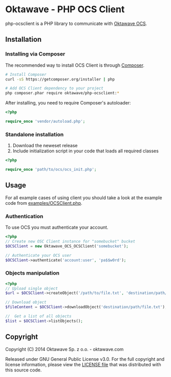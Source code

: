 Oktawave - PHP OCS Client
================================================

php-ocsclient is a PHP library to communicate with [Oktawave OCS](https://www.oktawave.com/storage.html).


Installation
------------------------------------------------

### Installing via Composer

The recommended way to install OCS Client is through [Composer](http://getcomposer.org).

```bash
# Install Composer
curl -sS https://getcomposer.org/installer | php

# Add OCS Client dependency to your project
php composer.phar require oktawave/php-ocsclient:*
```

After installing, you need to require Composer's autoloader:

```php
<?php

require_once 'vendor/autoload.php';
```

### Standalone installation

1. Download the neweset release
2. Include initialization script in your code that loads all required classes
```php
<?php

require_once 'path/to/ocs/ocs_init.php';
```

Usage
------------------------------------------------

For all example cases of using client you should take a look at the 
example code from [examples/OCSClient.php](examples/OCSClient.php).

### Authentication

To use OCS you must authenticate your account.

```php
<?php
// Create new OSC Client instance for "somebucket" bucket
$OCSClient = new Oktawave_OCS_OCSClient('somebucket');

// Authenticate your OCS user
$OCSClient->authenticate('account:user', 'pa$$w0rd');
```

### Objects manipulation

```php
<?php
// Upload single object
$url = $OCSClient->createObject('/path/to/file.txt', 'destination/path/file.txt');

// Download object
$fileContent = $OCSClient->downloadObject('destination/path/file.txt');

//  Get a list of all objects
$list = $OCSClient->listObjects();
```

Copyright
------------------------------------------------

Copyright (C) 2014 Oktawave Sp. z o.o. - oktawave.com

Released under GNU General Public License v3.0. For the full copyright and 
license information, please view the [LICENSE file](LICENSE) that was distributed with this source code.
